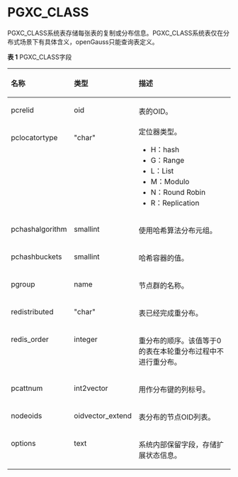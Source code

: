 # PGXC\_CLASS

PGXC\_CLASS系统表存储每张表的复制或分布信息。PGXC\_CLASS系统表仅在分布式场景下有具体含义，openGauss只能查询表定义。

**表 1**  PGXC\_CLASS字段

<a name="zh-cn_topic_0059779367_teeb6591e5b504bf4ae84f2c64fac0a3f"></a>
<table><thead align="left"><tr id="zh-cn_topic_0059779367_rf784c8b5c2b844d894ccb695e35a3f29"><th class="cellrowborder" valign="top" width="24.87%" id="mcps1.2.4.1.1"><p id="zh-cn_topic_0059779367_a2eeaa3359cbf47fcb53a8af9cfde2777"><a name="zh-cn_topic_0059779367_a2eeaa3359cbf47fcb53a8af9cfde2777"></a><a name="zh-cn_topic_0059779367_a2eeaa3359cbf47fcb53a8af9cfde2777"></a>名称</p>
</th>
<th class="cellrowborder" valign="top" width="17.73%" id="mcps1.2.4.1.2"><p id="zh-cn_topic_0059779367_ae35aecdb064448e2bfa2febf7f5d86d3"><a name="zh-cn_topic_0059779367_ae35aecdb064448e2bfa2febf7f5d86d3"></a><a name="zh-cn_topic_0059779367_ae35aecdb064448e2bfa2febf7f5d86d3"></a>类型</p>
</th>
<th class="cellrowborder" valign="top" width="57.4%" id="mcps1.2.4.1.3"><p id="zh-cn_topic_0059779367_a37c9a4d51a704a04ab224f4e926ad5c0"><a name="zh-cn_topic_0059779367_a37c9a4d51a704a04ab224f4e926ad5c0"></a><a name="zh-cn_topic_0059779367_a37c9a4d51a704a04ab224f4e926ad5c0"></a>描述</p>
</th>
</tr>
</thead>
<tbody><tr id="zh-cn_topic_0059779367_r03428f123ec54a8b9b3c7c3fffb87acf"><td class="cellrowborder" valign="top" width="24.87%" headers="mcps1.2.4.1.1 "><p id="zh-cn_topic_0059779367_a6c01fa5928ae4dc59a732faf25d5d6e8"><a name="zh-cn_topic_0059779367_a6c01fa5928ae4dc59a732faf25d5d6e8"></a><a name="zh-cn_topic_0059779367_a6c01fa5928ae4dc59a732faf25d5d6e8"></a>pcrelid</p>
</td>
<td class="cellrowborder" valign="top" width="17.73%" headers="mcps1.2.4.1.2 "><p id="zh-cn_topic_0059779367_ac634531d58704b1b96c8abc21d47c1b9"><a name="zh-cn_topic_0059779367_ac634531d58704b1b96c8abc21d47c1b9"></a><a name="zh-cn_topic_0059779367_ac634531d58704b1b96c8abc21d47c1b9"></a>oid</p>
</td>
<td class="cellrowborder" valign="top" width="57.4%" headers="mcps1.2.4.1.3 "><p id="zh-cn_topic_0059779367_acb1db71d670146aea405db3fc738c6f8"><a name="zh-cn_topic_0059779367_acb1db71d670146aea405db3fc738c6f8"></a><a name="zh-cn_topic_0059779367_acb1db71d670146aea405db3fc738c6f8"></a>表的OID。</p>
</td>
</tr>
<tr id="zh-cn_topic_0059779367_rde03746ff0b04c99b3d343a554a73d8b"><td class="cellrowborder" valign="top" width="24.87%" headers="mcps1.2.4.1.1 "><p id="zh-cn_topic_0059779367_a83ee11c1c70a45c28da9f7bb40c0be23"><a name="zh-cn_topic_0059779367_a83ee11c1c70a45c28da9f7bb40c0be23"></a><a name="zh-cn_topic_0059779367_a83ee11c1c70a45c28da9f7bb40c0be23"></a>pclocatortype</p>
</td>
<td class="cellrowborder" valign="top" width="17.73%" headers="mcps1.2.4.1.2 "><p id="zh-cn_topic_0059779367_a0bd8966663a84ee9b860b70702784c2f"><a name="zh-cn_topic_0059779367_a0bd8966663a84ee9b860b70702784c2f"></a><a name="zh-cn_topic_0059779367_a0bd8966663a84ee9b860b70702784c2f"></a>"char"</p>
</td>
<td class="cellrowborder" valign="top" width="57.4%" headers="mcps1.2.4.1.3 "><div class="p" id="zh-cn_topic_0059779367_adea089569aad4bc9a0a4d2f302721fff"><a name="zh-cn_topic_0059779367_adea089569aad4bc9a0a4d2f302721fff"></a><a name="zh-cn_topic_0059779367_adea089569aad4bc9a0a4d2f302721fff"></a>定位器类型。<a name="zh-cn_topic_0059779367_ub9ed4f1d788f44faa90804a6107c53ef"></a><a name="zh-cn_topic_0059779367_ub9ed4f1d788f44faa90804a6107c53ef"></a><ul id="zh-cn_topic_0059779367_ub9ed4f1d788f44faa90804a6107c53ef"><li>H：hash</li><li>G：Range</li><li>L：List</li><li>M：Modulo</li><li>N：Round Robin</li><li>R：Replication</li></ul>
</div>
</td>
</tr>
<tr id="zh-cn_topic_0059779367_re73a0f6f4c5f4cd886c55eb77f4ece47"><td class="cellrowborder" valign="top" width="24.87%" headers="mcps1.2.4.1.1 "><p id="zh-cn_topic_0059779367_a3471481f03d948329e152566d775714c"><a name="zh-cn_topic_0059779367_a3471481f03d948329e152566d775714c"></a><a name="zh-cn_topic_0059779367_a3471481f03d948329e152566d775714c"></a>pchashalgorithm</p>
</td>
<td class="cellrowborder" valign="top" width="17.73%" headers="mcps1.2.4.1.2 "><p id="zh-cn_topic_0059779367_a1ad6a144f723431c8615928d49af9d6d"><a name="zh-cn_topic_0059779367_a1ad6a144f723431c8615928d49af9d6d"></a><a name="zh-cn_topic_0059779367_a1ad6a144f723431c8615928d49af9d6d"></a>smallint</p>
</td>
<td class="cellrowborder" valign="top" width="57.4%" headers="mcps1.2.4.1.3 "><p id="zh-cn_topic_0059779367_acd25ddc1ef274032aac94ca6f9879f81"><a name="zh-cn_topic_0059779367_acd25ddc1ef274032aac94ca6f9879f81"></a><a name="zh-cn_topic_0059779367_acd25ddc1ef274032aac94ca6f9879f81"></a>使用哈希算法分布元组。</p>
</td>
</tr>
<tr id="zh-cn_topic_0059779367_r57dbf774bbef42d8b7018ccc85e3a6d8"><td class="cellrowborder" valign="top" width="24.87%" headers="mcps1.2.4.1.1 "><p id="zh-cn_topic_0059779367_a46a6f2f6f71044ab9c6e2bf544d3b3b9"><a name="zh-cn_topic_0059779367_a46a6f2f6f71044ab9c6e2bf544d3b3b9"></a><a name="zh-cn_topic_0059779367_a46a6f2f6f71044ab9c6e2bf544d3b3b9"></a>pchashbuckets</p>
</td>
<td class="cellrowborder" valign="top" width="17.73%" headers="mcps1.2.4.1.2 "><p id="zh-cn_topic_0059779367_a5f66d522aa76491ba6d5cc81be8d269c"><a name="zh-cn_topic_0059779367_a5f66d522aa76491ba6d5cc81be8d269c"></a><a name="zh-cn_topic_0059779367_a5f66d522aa76491ba6d5cc81be8d269c"></a>smallint</p>
</td>
<td class="cellrowborder" valign="top" width="57.4%" headers="mcps1.2.4.1.3 "><p id="zh-cn_topic_0059779367_aa74a2b519e224e81b389e10011aacac1"><a name="zh-cn_topic_0059779367_aa74a2b519e224e81b389e10011aacac1"></a><a name="zh-cn_topic_0059779367_aa74a2b519e224e81b389e10011aacac1"></a>哈希容器的值。</p>
</td>
</tr>
<tr id="zh-cn_topic_0059779367_r645ace1e1e834f6b95b74adb48c11401"><td class="cellrowborder" valign="top" width="24.87%" headers="mcps1.2.4.1.1 "><p id="zh-cn_topic_0059779367_a5fa2158cc8b74bc994539099387a286a"><a name="zh-cn_topic_0059779367_a5fa2158cc8b74bc994539099387a286a"></a><a name="zh-cn_topic_0059779367_a5fa2158cc8b74bc994539099387a286a"></a>pgroup</p>
</td>
<td class="cellrowborder" valign="top" width="17.73%" headers="mcps1.2.4.1.2 "><p id="zh-cn_topic_0059779367_ac49034cf74254548b98ce88afbf0ca22"><a name="zh-cn_topic_0059779367_ac49034cf74254548b98ce88afbf0ca22"></a><a name="zh-cn_topic_0059779367_ac49034cf74254548b98ce88afbf0ca22"></a>name</p>
</td>
<td class="cellrowborder" valign="top" width="57.4%" headers="mcps1.2.4.1.3 "><p id="zh-cn_topic_0059779367_a0e7574dfb83c4056a3b20a8aa6c4736d"><a name="zh-cn_topic_0059779367_a0e7574dfb83c4056a3b20a8aa6c4736d"></a><a name="zh-cn_topic_0059779367_a0e7574dfb83c4056a3b20a8aa6c4736d"></a>节点群的名称。</p>
</td>
</tr>
<tr id="zh-cn_topic_0059779367_rc39c2812f791471d92a8a78f66420e63"><td class="cellrowborder" valign="top" width="24.87%" headers="mcps1.2.4.1.1 "><p id="zh-cn_topic_0059779367_a6835ff07a64f49ca8fa8eab656ed42b9"><a name="zh-cn_topic_0059779367_a6835ff07a64f49ca8fa8eab656ed42b9"></a><a name="zh-cn_topic_0059779367_a6835ff07a64f49ca8fa8eab656ed42b9"></a>redistributed</p>
</td>
<td class="cellrowborder" valign="top" width="17.73%" headers="mcps1.2.4.1.2 "><p id="zh-cn_topic_0059779367_a1a4ec8b9933a43dba29614b84ba32885"><a name="zh-cn_topic_0059779367_a1a4ec8b9933a43dba29614b84ba32885"></a><a name="zh-cn_topic_0059779367_a1a4ec8b9933a43dba29614b84ba32885"></a>"char"</p>
</td>
<td class="cellrowborder" valign="top" width="57.4%" headers="mcps1.2.4.1.3 "><p id="zh-cn_topic_0059779367_a1d1a1e9d8ab7416da001b75bdd33d923"><a name="zh-cn_topic_0059779367_a1d1a1e9d8ab7416da001b75bdd33d923"></a><a name="zh-cn_topic_0059779367_a1d1a1e9d8ab7416da001b75bdd33d923"></a>表已经完成重分布。</p>
</td>
</tr>
<tr id="zh-cn_topic_0059779367_rbe17a4d6ba934d908998a67a3ffde3e8"><td class="cellrowborder" valign="top" width="24.87%" headers="mcps1.2.4.1.1 "><p id="zh-cn_topic_0059779367_a423697b8ef41448f9348de1404db30ee"><a name="zh-cn_topic_0059779367_a423697b8ef41448f9348de1404db30ee"></a><a name="zh-cn_topic_0059779367_a423697b8ef41448f9348de1404db30ee"></a>redis_order</p>
</td>
<td class="cellrowborder" valign="top" width="17.73%" headers="mcps1.2.4.1.2 "><p id="zh-cn_topic_0059779367_a66bc8d3f02e44aabba2011964b750796"><a name="zh-cn_topic_0059779367_a66bc8d3f02e44aabba2011964b750796"></a><a name="zh-cn_topic_0059779367_a66bc8d3f02e44aabba2011964b750796"></a>integer</p>
</td>
<td class="cellrowborder" valign="top" width="57.4%" headers="mcps1.2.4.1.3 "><p id="zh-cn_topic_0059779367_a99f526ee7e154e7b8e4a99d81ee81f76"><a name="zh-cn_topic_0059779367_a99f526ee7e154e7b8e4a99d81ee81f76"></a><a name="zh-cn_topic_0059779367_a99f526ee7e154e7b8e4a99d81ee81f76"></a>重分布的顺序。该值等于0的表在本轮重分布过程中不进行重分布。</p>
</td>
</tr>
<tr id="zh-cn_topic_0059779367_r2b5a32301e7d4370a344885cfd94cab6"><td class="cellrowborder" valign="top" width="24.87%" headers="mcps1.2.4.1.1 "><p id="zh-cn_topic_0059779367_a1783bb1820c74dfeb4b2b68babb0c90b"><a name="zh-cn_topic_0059779367_a1783bb1820c74dfeb4b2b68babb0c90b"></a><a name="zh-cn_topic_0059779367_a1783bb1820c74dfeb4b2b68babb0c90b"></a>pcattnum</p>
</td>
<td class="cellrowborder" valign="top" width="17.73%" headers="mcps1.2.4.1.2 "><p id="zh-cn_topic_0059779367_a9835c4dc9a034883950108e58c35a6de"><a name="zh-cn_topic_0059779367_a9835c4dc9a034883950108e58c35a6de"></a><a name="zh-cn_topic_0059779367_a9835c4dc9a034883950108e58c35a6de"></a>int2vector</p>
</td>
<td class="cellrowborder" valign="top" width="57.4%" headers="mcps1.2.4.1.3 "><p id="zh-cn_topic_0059779367_aba5831e1796c40faa20527c883c3f8cd"><a name="zh-cn_topic_0059779367_aba5831e1796c40faa20527c883c3f8cd"></a><a name="zh-cn_topic_0059779367_aba5831e1796c40faa20527c883c3f8cd"></a>用作分布键的列标号。</p>
</td>
</tr>
<tr id="zh-cn_topic_0059779367_rd77e626906fa4f3ebcf667ed050e2584"><td class="cellrowborder" valign="top" width="24.87%" headers="mcps1.2.4.1.1 "><p id="zh-cn_topic_0059779367_aba6b851874c44b6293198f0661442e61"><a name="zh-cn_topic_0059779367_aba6b851874c44b6293198f0661442e61"></a><a name="zh-cn_topic_0059779367_aba6b851874c44b6293198f0661442e61"></a>nodeoids</p>
</td>
<td class="cellrowborder" valign="top" width="17.73%" headers="mcps1.2.4.1.2 "><p id="zh-cn_topic_0059779367_aa6d6d9b268794c04b27b218c88b05e8a"><a name="zh-cn_topic_0059779367_aa6d6d9b268794c04b27b218c88b05e8a"></a><a name="zh-cn_topic_0059779367_aa6d6d9b268794c04b27b218c88b05e8a"></a>oidvector_extend</p>
</td>
<td class="cellrowborder" valign="top" width="57.4%" headers="mcps1.2.4.1.3 "><p id="zh-cn_topic_0059779367_a48e051d844264a9b9a095b2de9d90e4e"><a name="zh-cn_topic_0059779367_a48e051d844264a9b9a095b2de9d90e4e"></a><a name="zh-cn_topic_0059779367_a48e051d844264a9b9a095b2de9d90e4e"></a>表分布的节点OID列表。</p>
</td>
</tr>
<tr id="row6813154610397"><td class="cellrowborder" valign="top" width="24.87%" headers="mcps1.2.4.1.1 "><p id="p18815174663913"><a name="p18815174663913"></a><a name="p18815174663913"></a>options</p>
</td>
<td class="cellrowborder" valign="top" width="17.73%" headers="mcps1.2.4.1.2 "><p id="p18815646123917"><a name="p18815646123917"></a><a name="p18815646123917"></a>text</p>
</td>
<td class="cellrowborder" valign="top" width="57.4%" headers="mcps1.2.4.1.3 "><p id="p18815046193917"><a name="p18815046193917"></a><a name="p18815046193917"></a>系统内部保留字段，存储扩展状态信息。</p>
</td>
</tr>
</tbody>
</table>
